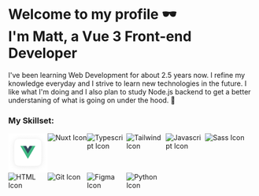 # Welcome to my profile 🕶️ <br> I'm Matt, a Vue 3 Front-end Developer

I've been learning Web Development for about 2.5 years now.
I refine my knowledge everyday and I strive to learn new technologies in the future.
I like what I'm doing and I also plan to study Node.js backend
to get a better understaning of what is going on under the hood. 🔧

### My Skillset:
<div style="display: flex; flex-wrap: wrap">
  <img src="./vue.png" alt="Vue Icon" width="80" height="80" />
  <img src="./nuxt.svg" alt="Nuxt Icon" width="80" height="80" />
  <img src="./typescript.svg" alt="Typescript Icon" width="80" height="80" />
  <img src="./tailwind.svg" alt="Tailwind Icon" width="80" height="80" />
  <img src="./js.svg" alt="Javascript Icon" width="80" height="80" />
  <img src="./sass.svg" alt="Sass Icon" width="80" height="80" />
  <img src="./html5.svg" alt="HTML Icon" width="80" height="80" />
  <img src="./git.svg" alt="Git Icon" width="80" height="80" />
  <img src="./figma.svg" alt="Figma Icon" width="80" height="80" />
  <img src="./python.svg" alt="Python Icon" width="80" height="80" />
</div>


